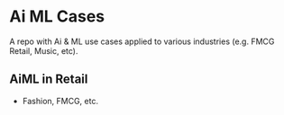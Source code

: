 # Ai ML Cases
A repo with Ai &amp; ML use cases applied to various industries (e.g. FMCG Retail, Music, etc).



## AiML in Retail
- Fashion, FMCG, etc.



